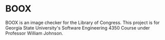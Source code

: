 # BOOX
BOOX is an image checker for the Library of Congress. This project is for Georgia State University's Software Engineering 4350 Course under Professor William Johnson.
